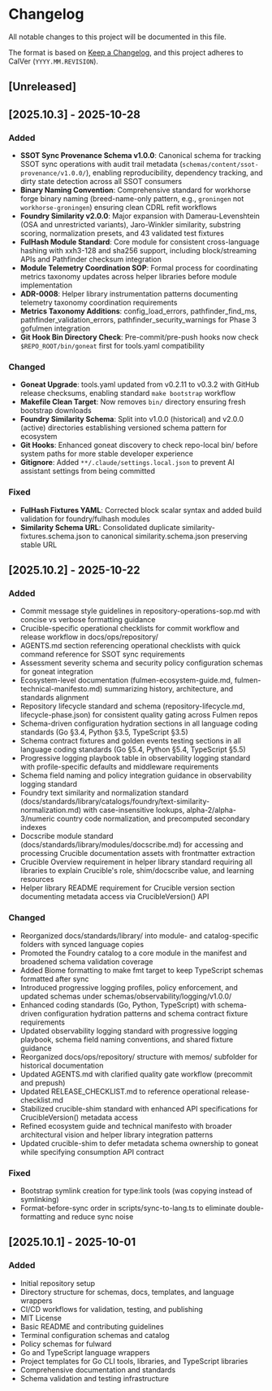 # Changelog

All notable changes to this project will be documented in this file.

The format is based on [Keep a Changelog](https://keepachangelog.com/en/1.0.0/),
and this project adheres to CalVer (`YYYY.MM.REVISION`).

## [Unreleased]

## [2025.10.3] - 2025-10-28

### Added

- **SSOT Sync Provenance Schema v1.0.0**: Canonical schema for tracking SSOT sync operations with audit trail metadata (`schemas/content/ssot-provenance/v1.0.0/`), enabling reproducibility, dependency tracking, and dirty state detection across all SSOT consumers
- **Binary Naming Convention**: Comprehensive standard for workhorse forge binary naming (breed-name-only pattern, e.g., `groningen` not `workhorse-groningen`) ensuring clean CDRL refit workflows
- **Foundry Similarity v2.0.0**: Major expansion with Damerau-Levenshtein (OSA and unrestricted variants), Jaro-Winkler similarity, substring scoring, normalization presets, and 43 validated test fixtures
- **FulHash Module Standard**: Core module for consistent cross-language hashing with xxh3-128 and sha256 support, including block/streaming APIs and Pathfinder checksum integration
- **Module Telemetry Coordination SOP**: Formal process for coordinating metrics taxonomy updates across helper libraries before module implementation
- **ADR-0008**: Helper library instrumentation patterns documenting telemetry taxonomy coordination requirements
- **Metrics Taxonomy Additions**: config_load_errors, pathfinder_find_ms, pathfinder_validation_errors, pathfinder_security_warnings for Phase 3 gofulmen integration
- **Git Hook Bin Directory Check**: Pre-commit/pre-push hooks now check `$REPO_ROOT/bin/goneat` first for tools.yaml compatibility

### Changed

- **Goneat Upgrade**: tools.yaml updated from v0.2.11 to v0.3.2 with GitHub release checksums, enabling standard `make bootstrap` workflow
- **Makefile Clean Target**: Now removes `bin/` directory ensuring fresh bootstrap downloads
- **Foundry Similarity Schema**: Split into v1.0.0 (historical) and v2.0.0 (active) directories establishing versioned schema pattern for ecosystem
- **Git Hooks**: Enhanced goneat discovery to check repo-local bin/ before system paths for more stable developer experience
- **Gitignore**: Added `**/.claude/settings.local.json` to prevent AI assistant settings from being committed

### Fixed

- **FulHash Fixtures YAML**: Corrected block scalar syntax and added build validation for foundry/fulhash modules
- **Similarity Schema URL**: Consolidated duplicate similarity-fixtures.schema.json to canonical similarity.schema.json preserving stable URL

## [2025.10.2] - 2025-10-22

### Added

- Commit message style guidelines in repository-operations-sop.md with concise vs verbose formatting guidance
- Crucible-specific operational checklists for commit workflow and release workflow in docs/ops/repository/
- AGENTS.md section referencing operational checklists with quick command reference for SSOT sync requirements
- Assessment severity schema and security policy configuration schemas for goneat integration
- Ecosystem-level documentation (fulmen-ecosystem-guide.md, fulmen-technical-manifesto.md) summarizing history, architecture, and standards alignment
- Repository lifecycle standard and schema (repository-lifecycle.md, lifecycle-phase.json) for consistent quality gating across Fulmen repos
- Schema-driven configuration hydration sections in all language coding standards (Go §3.4, Python §3.5, TypeScript §3.5)
- Schema contract fixtures and golden events testing sections in all language coding standards (Go §5.4, Python §5.4, TypeScript §5.5)
- Progressive logging playbook table in observability logging standard with profile-specific defaults and middleware requirements
- Schema field naming and policy integration guidance in observability logging standard
- Foundry text similarity and normalization standard (docs/standards/library/catalogs/foundry/text-similarity-normalization.md) with case-insensitive lookups, alpha-2/alpha-3/numeric country code normalization, and precomputed secondary indexes
- Docscribe module standard (docs/standards/library/modules/docscribe.md) for accessing and processing Crucible documentation assets with frontmatter extraction
- Crucible Overview requirement in helper library standard requiring all libraries to explain Crucible's role, shim/docscribe value, and learning resources
- Helper library README requirement for Crucible version section documenting metadata access via CrucibleVersion() API

### Changed

- Reorganized docs/standards/library/ into module- and catalog-specific folders with synced language copies
- Promoted the Foundry catalog to a core module in the manifest and broadened schema validation coverage
- Added Biome formatting to make fmt target to keep TypeScript schemas formatted after sync
- Introduced progressive logging profiles, policy enforcement, and updated schemas under schemas/observability/logging/v1.0.0/
- Enhanced coding standards (Go, Python, TypeScript) with schema-driven configuration hydration patterns and schema contract fixture requirements
- Updated observability logging standard with progressive logging playbook, schema field naming conventions, and shared fixture guidance
- Reorganized docs/ops/repository/ structure with memos/ subfolder for historical documentation
- Updated AGENTS.md with clarified quality gate workflow (precommit and prepush)
- Updated RELEASE_CHECKLIST.md to reference operational release-checklist.md
- Stabilized crucible-shim standard with enhanced API specifications for CrucibleVersion() metadata access
- Refined ecosystem guide and technical manifesto with broader architectural vision and helper library integration patterns
- Updated crucible-shim to defer metadata schema ownership to goneat while specifying consumption API contract

### Fixed

- Bootstrap symlink creation for type:link tools (was copying instead of symlinking)
- Format-before-sync order in scripts/sync-to-lang.ts to eliminate double-formatting and reduce sync noise

## [2025.10.1] - 2025-10-01

### Added

- Initial repository setup
- Directory structure for schemas, docs, templates, and language wrappers
- CI/CD workflows for validation, testing, and publishing
- MIT License
- Basic README and contributing guidelines
- Terminal configuration schemas and catalog
- Policy schemas for fulward
- Go and TypeScript language wrappers
- Project templates for Go CLI tools, libraries, and TypeScript libraries
- Comprehensive documentation and standards
- Schema validation and testing infrastructure
